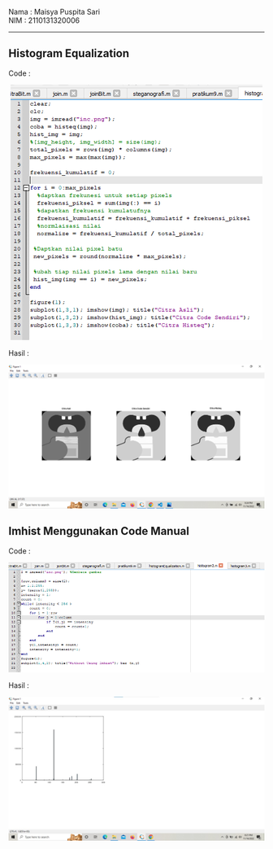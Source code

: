 Nama : Maisya Puspita Sari
<br>NIM : 2110131320006
_____

## Histogram Equalization
Code :
<center><img src = "pict1.png"></center>

Hasil :
<center><img src = "pict1Hasil.png"></center>

## Imhist Menggunakan Code Manual
Code :
<center><img src = "Ppict2.png"></center>

Hasil :
<center><img src = "pict2Hasil.jpeg"></center>